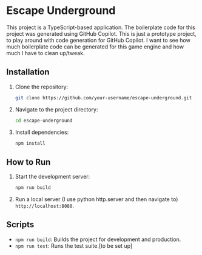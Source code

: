 # Escape Underground

This project is a TypeScript-based application. The boilerplate code for this project was generated using GitHub Copilot.
This is just a prototype project, to play around with code generation for GitHub Copilot. I want to see how much boilerplate code can be generated for this game engine and how much I have to clean up/tweak. 

## Installation

1. Clone the repository:
    ```bash
    git clone https://github.com/your-username/escape-underground.git
    ```
2. Navigate to the project directory:
    ```bash
    cd escape-underground
    ```
3. Install dependencies:
    ```bash
    npm install
    ```

## How to Run

1. Start the development server:
    ```bash
    npm run build
    ```
2. Run a local server (I use python http.server and then navigate to) `http://localhost:8080`.

## Scripts

- `npm run build`: Builds the project for development and production.
- `npm run test`: Runs the test suite.[to be set up]

